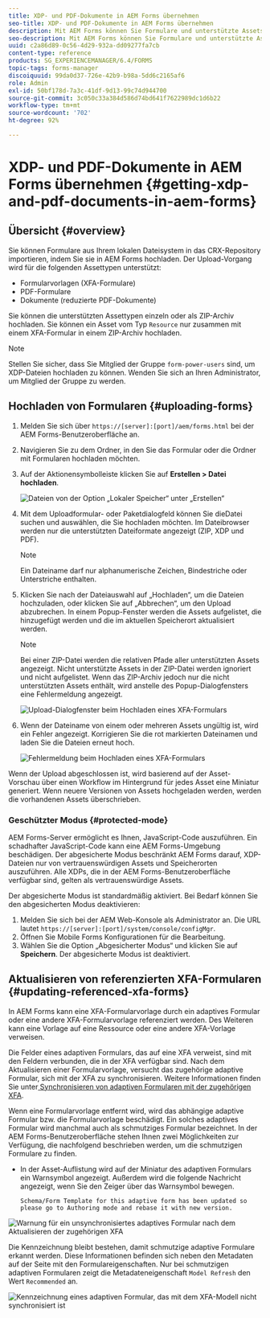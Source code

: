 ```yaml
---
title: XDP- und PDF-Dokumente in AEM Forms übernehmen
seo-title: XDP- und PDF-Dokumente in AEM Forms übernehmen
description: Mit AEM Forms können Sie Formulare und unterstützte Assets hochladen, um sie mit adaptiven Formularen zu verwenden. Sie können Formulare und zugehörige Ressourcen im Stapel als ZIP-Datei hochladen.
seo-description: Mit AEM Forms können Sie Formulare und unterstützte Assets hochladen, um sie mit adaptiven Formularen zu verwenden. Sie können Formulare und zugehörige Ressourcen im Stapel als ZIP-Datei hochladen.
uuid: c2a86d89-0c56-4d29-932a-dd09277fa7cb
content-type: reference
products: SG_EXPERIENCEMANAGER/6.4/FORMS
topic-tags: forms-manager
discoiquuid: 99da0d37-726e-42b9-b98a-5dd6c2165af6
role: Admin
exl-id: 50bf178d-7a3c-41df-9d13-99c74d944700
source-git-commit: 3c050c33a384d586d74bd641f7622989dc1d6b22
workflow-type: tm+mt
source-wordcount: '702'
ht-degree: 92%

---
```


# XDP- und PDF-Dokumente in AEM Forms übernehmen {#getting-xdp-and-pdf-documents-in-aem-forms}

## Übersicht {#overview}

Sie können Formulare aus Ihrem lokalen Dateisystem in das CRX-Repository importieren, indem Sie sie in AEM Forms hochladen. Der Upload-Vorgang wird für die folgenden Assettypen unterstützt:

* Formularvorlagen (XFA-Formulare)
* PDF-Formulare
* Dokumente (reduzierte PDF-Dokumente)

Sie können die unterstützten Assettypen einzeln oder als ZIP-Archiv hochladen. Sie können ein Asset vom Typ `Resource` nur zusammen mit einem XFA-Formular in einem ZIP-Archiv hochladen.

>[!NOTE]
>
>Stellen Sie sicher, dass Sie Mitglied der Gruppe `form-power-users` sind, um XDP-Dateien hochladen zu können. Wenden Sie sich an Ihren Administrator, um Mitglied der Gruppe zu werden.

## Hochladen von Formularen {#uploading-forms}

1. Melden Sie sich über `https://[server]:[port]/aem/forms.html` bei der AEM Forms-Benutzeroberfläche an.
1. Navigieren Sie zu dem Ordner, in den Sie das Formular oder die Ordner mit Formularen hochladen möchten.
1. Auf der Aktionensymbolleiste klicken Sie auf **Erstellen > Datei hochladen**.

   ![Dateien von der Option „Lokaler Speicher“ unter „Erstellen“](assets/step.png)

1. Mit dem Uploadformular- oder Paketdialogfeld können Sie dieDatei suchen und auswählen, die Sie hochladen möchten. Im Dateibrowser werden nur die unterstützten Dateiformate angezeigt (ZIP, XDP und PDF).

   >[!NOTE]
   >
   >Ein Dateiname darf nur alphanumerische Zeichen, Bindestriche oder Unterstriche enthalten.

1. Klicken Sie nach der Dateiauswahl auf „Hochladen“, um die Dateien hochzuladen, oder klicken Sie auf „Abbrechen“, um den Upload abzubrechen. In einem Popup-Fenster werden die Assets aufgelistet, die hinzugefügt werden und die im aktuellen Speicherort aktualisiert werden.

   >[!NOTE]
   >
   >Bei einer ZIP-Datei werden die relativen Pfade aller unterstützten Assets angezeigt. Nicht unterstützte Assets in der ZIP-Datei werden ignoriert und nicht aufgelistet. Wenn das ZIP-Archiv jedoch nur die nicht unterstützten Assets enthält, wird anstelle des Popup-Dialogfensters eine Fehlermeldung angezeigt.

   ![Upload-Dialogfenster beim Hochladen eines XFA-Formulars](assets/upload-scr.png)

1. Wenn der Dateiname von einem oder mehreren Assets ungültig ist, wird ein Fehler angezeigt. Korrigieren Sie die rot markierten Dateinamen und laden Sie die Dateien erneut hoch.

   ![Fehlermeldung beim Hochladen eines XFA-Formulars](assets/upload-scr-err.png)

Wenn der Upload abgeschlossen ist, wird basierend auf der Asset-Vorschau über einen Workflow im Hintergrund für jedes Asset eine Miniatur generiert. Wenn neuere Versionen von Assets hochgeladen werden, werden die vorhandenen Assets überschrieben.

### Geschützter Modus {#protected-mode}

AEM Forms-Server ermöglicht es Ihnen, JavaScript-Code auszuführen. Ein schadhafter JavaScript-Code kann eine AEM Forms-Umgebung beschädigen. Der abgesicherte Modus beschränkt AEM Forms darauf, XDP-Dateien nur von vertrauenswürdigen Assets und Speicherorten auszuführen. Alle XDPs, die in der AEM Forms-Benutzeroberfläche verfügbar sind, gelten als vertrauenswürdige Assets.

Der abgesicherte Modus ist standardmäßig aktiviert. Bei Bedarf können Sie den abgesicherten Modus deaktivieren:

1. Melden Sie sich bei der AEM Web-Konsole als Administrator an. Die URL lautet `https://[server]:[port]/system/console/configMgr`.
1. Öffnen Sie Mobile Forms Konfigurationen für die Bearbeitung.
1. Wählen Sie die Option „Abgesicherter Modus“ und klicken Sie auf **Speichern**. Der abgesicherte Modus ist deaktiviert.

## Aktualisieren von referenzierten XFA-Formularen {#updating-referenced-xfa-forms}

In AEM Forms kann eine XFA-Formularvorlage durch ein adaptives Formular oder eine andere XFA-Formularvorlage referenziert werden. Des Weiteren kann eine Vorlage auf eine Ressource oder eine andere XFA-Vorlage verweisen.

Die Felder eines adaptiven Formulars, das auf eine XFA verweist, sind mit den Feldern verbunden, die in der XFA verfügbar sind. Nach dem Aktualisieren einer Formularvorlage, versucht das zugehörige adaptive Formular, sich mit der XFA zu synchronisieren. Weitere Informationen finden Sie unter[ Synchronisieren von adaptiven Formularen mit der zugehörigen XFA](/help/forms/using/synchronizing-adaptive-forms-xfa.md).

Wenn eine Formularvorlage entfernt wird, wird das abhängige adaptive Formular bzw. die Formularvorlage beschädigt. Ein solches adaptives Formular wird manchmal auch als schmutziges Formular bezeichnet. In der AEM Forms-Benutzeroberfläche stehen Ihnen zwei Möglichkeiten zur Verfügung, die nachfolgend beschrieben werden, um die schmutzigen Formulare zu finden.

* In der Asset-Auflistung wird auf der Miniatur des adaptiven Formulars ein Warnsymbol angezeigt. Außerdem wird die folgende Nachricht angezeigt, wenn Sie den Zeiger über das Warnsymbol bewegen.

   `Schema/Form Template for this adaptive form has been updated so please go to Authoring mode and rebase it with new version.`

![Warnung für ein unsynchronisiertes adaptives Formular nach dem Aktualisieren der zugehörigen XFA](assets/dirtyaf.png)

Die Kennzeichnung bleibt bestehen, damit schmutzige adaptive Formulare erkannt werden. Diese Informationen befinden sich neben den Metadaten auf der Seite mit den Formulareigenschaften. Nur bei schmutzigen adaptiven Formularen zeigt die Metadateneigenschaft `Model Refresh` den Wert `Recommended` an.

![Kennzeichnung eines adaptiven Formular, das mit dem XFA-Modell nicht synchronisiert ist](assets/model-refresh.png)

